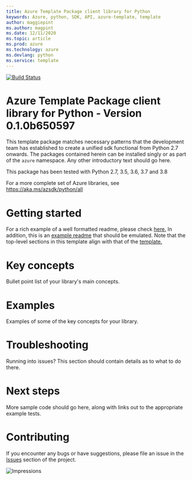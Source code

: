 ```yaml
---
title: Azure Template Package client library for Python
keywords: Azure, python, SDK, API, azure-template, template
author: maggiepint
ms.author: magpint
ms.date: 12/11/2020
ms.topic: article
ms.prod: azure
ms.technology: azure
ms.devlang: python
ms.service: template
---
```


[![Build Status](https://dev.azure.com/azure-sdk/public/_apis/build/status/azure-sdk-for-python.client?branchName=master)](https://dev.azure.com/azure-sdk/public/_build/latest?definitionId=46?branchName=master)

# Azure Template Package client library for Python - Version 0.1.0b650597 


This template package matches necessary patterns that the development team has established to create a unified sdk functional from Python 2.7 onwards. The packages contained herein can be installed singly or as part of the `azure` namespace. Any other introductory text should go here.

This package has been tested with Python 2.7, 3.5, 3.6, 3.7 and 3.8

For a more complete set of Azure libraries, see https://aka.ms/azsdk/python/all

# Getting started

For a rich example of a well formatted readme, please check [here.](https://github.com/Azure/azure-sdk/blob/master/docs/policies/README-TEMPLATE.md) In addition, this is an [example readme](https://github.com/Azure/azure-sdk/blob/master/docs/policies/README-EXAMPLE.md) that should be emulated. Note that the top-level sections in this template align with that of the [template.](https://github.com/Azure/azure-sdk/blob/master/docs/policies/README-TEMPLATE.md)

# Key concepts

Bullet point list of your library's main concepts.

# Examples

Examples of some of the key concepts for your library.

# Troubleshooting

Running into issues? This section should contain details as to what to do there.

# Next steps

More sample code should go here, along with links out to the appropriate example tests.

# Contributing

If you encounter any bugs or have suggestions, please file an issue in the [Issues](<https://github.com/Azure/azure-sdk-for-python/issues>) section of the project.

![Impressions](https://azure-sdk-impressions.azurewebsites.net/api/impressions/azure-sdk-for-python%2Fsdk%2Ftemplate%2Fazure-template%2FREADME.png)

